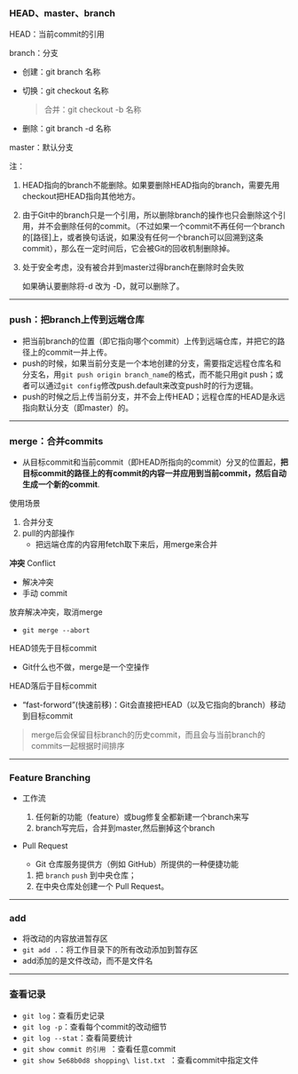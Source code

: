 ### HEAD、master、branch

HEAD：当前commit的引用

branch：分支

* 创建：git branch 名称

* 切换：git checkout 名称

  > 合并：git checkout -b 名称

* 删除：git branch -d 名称

master：默认分支

注：

1. HEAD指向的branch不能删除。如果要删除HEAD指向的branch，需要先用checkout把HEAD指向其他地方。

2. 由于Git中的branch只是一个引用，所以删除branch的操作也只会删除这个引用，并不会删除任何的commit。（不过如果一个commit不再任何一个branch的[路径]上，或者换句话说，如果没有任何一个branch可以回溯到这条commit），那么在一定时间后，它会被Git的回收机制删除掉。

3. 处于安全考虑，没有被合并到master过得branch在删除时会失败

   如果确认要删除将-d 改为 -D，就可以删除了。

---

### push：把branch上传到远端仓库

- 把当前branch的位置（即它指向哪个commit）上传到远端仓库，并把它的路径上的commit一并上传。
- push的时候，如果当前分支是一个本地创建的分支，需要指定远程仓库名和分支名，用`git push origin branch_name`的格式，而不能只用git push；或者可以通过`git config`修改push.default来改变push时的行为逻辑。
- push的时候之后上传当前分支，并不会上传HEAD；远程仓库的HEAD是永远指向默认分支（即master）的。

------

### merge：合并commits

- 从目标commit和当前commit（即HEAD所指向的commit）分叉的位置起，**把目标commit的路径上的有commit的内容一并应用到当前commit，然后自动生成一个新的commit**.

使用场景

1. 合并分支
2. pull的内部操作
   - 把远端仓库的内容用fetch取下来后，用merge来合并

**冲突** Conflict

- 解决冲突
- 手动 commit

放弃解决冲突，取消merge

- `git merge --abort`

HEAD领先于目标commit

- Git什么也不做，merge是一个空操作

HEAD落后于目标commit

- “fast-forword”(快速前移)：Git会直接把HEAD（以及它指向的branch）移动到目标commit

> merge后会保留目标branch的历史commit，而且会与当前branch的commits一起根据时间排序

------

### Feature Branching

- 工作流

  1. 任何新的功能（feature）或bug修复全都新建一个branch来写
  2. branch写完后，合并到master,然后删掉这个branch

- Pull Request

  - Git 仓库服务提供方（例如 GitHub）所提供的一种便捷功能 

  1. 把 `branch` `push` 到中央仓库； 
  2. 在中央仓库处创建一个 Pull Request。 

------

### add

- 将改动的内容放进暂存区
- `git add .`：将工作目录下的所有改动添加到暂存区
- add添加的是文件改动，而不是文件名

---

### 查看记录

* `git log`：查看历史记录
* `git log -p`：查看每个commit的改动细节
* `git log --stat`：查看简要统计
* `git show commit 的引用 `：查看任意commit
* `git show 5e68b0d8 shopping\ list.txt `：查看commit中指定文件

